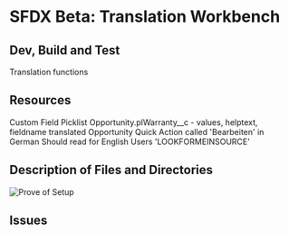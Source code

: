 # SFDX  Beta: Translation Workbench 

## Dev, Build and Test
Translation functions

## Resources
Custom Field Picklist Opportunity.plWarranty__c - values, helptext, fieldname translated
Opportunity Quick Action called 'Bearbeiten' in German
Should read for English Users 'LOOKFORMEINSOURCE'

## Description of Files and Directories
![Prove of Setup](https://i.imgur.com/ZOjsusJ.png)

## Issues


